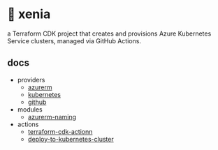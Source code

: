 
# 🦊 xenia

a Terraform CDK project that creates and provisions Azure Kubernetes Service clusters, managed via GitHub Actions.

## docs

- providers
  - [azurerm](https://github.com/hashicorp/terraform-provider-azurerm)
  - [kubernetes](https://github.com/hashicorp/terraform-provider-kubernetes)
  - [github](https://github.com/integrations/terraform-provider-github)
- modules
  - [azurerm-naming](https://github.com/Azure/terraform-azurerm-naming)
- actions
  - [terraform-cdk-actionn](https://github.com/marketplace/actions/terraform-cdk-action)
  - [deploy-to-kubernetes-cluster](https://github.com/marketplace/actions/deploy-to-kubernetes-cluster)
